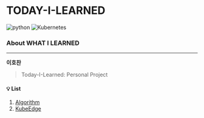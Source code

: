 # TODAY-I-LEARNED
![python](https://img.shields.io/badge/python-python3-blue?logo=python)
![Kubernetes](https://img.shields.io/badge/Kubernetes-KubeEdge-blue?logo=Kubernetes)
### About WHAT I LEARNED
***
**이호찬**    
> Today-I-Learned: Personal Project    

#### 💡 List
1. [Algorithm](./Algorithm.md)
2. [KubeEdge](./KubeEdge.md)